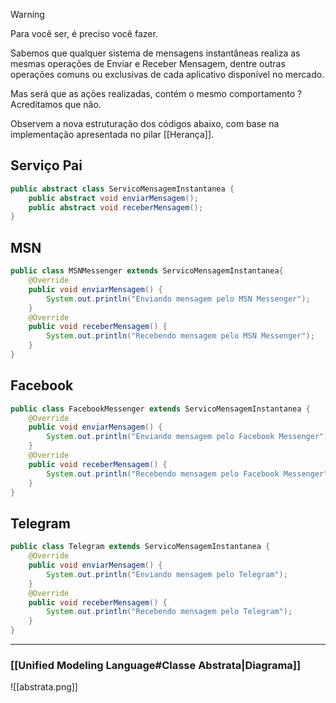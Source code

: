 >[!warning]
>Para você ser, é preciso você fazer.

Sabemos que qualquer sistema de mensagens instantâneas realiza as mesmas operações de Enviar e Receber Mensagem, dentre outras operações comuns ou exclusivas de cada aplicativo disponível no mercado.

Mas será que as ações realizadas, contém o mesmo comportamento ? Acreditamos que não.

Observem a nova estruturação dos códigos abaixo, com base na implementação apresentada no pilar [[Herança]].

## Serviço Pai
```java
public abstract class ServicoMensagemInstantanea {
	public abstract void enviarMensagem();
	public abstract void receberMensagem();	
}
```

## MSN
```java
public class MSNMessenger extends ServicoMensagemInstantanea{
	@Override
	public void enviarMensagem() {
		System.out.println("Enviando mensagem pelo MSN Messenger");
	}
	@Override
	public void receberMensagem() {
		System.out.println("Recebendo mensagem pelo MSN Messenger");
	}
}
```

## Facebook
```java
public class FacebookMessenger extends ServicoMensagemInstantanea {
	@Override
	public void enviarMensagem() {
		System.out.println("Enviando mensagem pelo Facebook Messenger");
	}
	@Override
	public void receberMensagem() {
		System.out.println("Recebendo mensagem pelo Facebook Messenger");
	}
}
```

## Telegram
```java
public class Telegram extends ServicoMensagemInstantanea {
	@Override
	public void enviarMensagem() {
		System.out.println("Enviando mensagem pelo Telegram");
	}
	@Override
	public void receberMensagem() {
		System.out.println("Recebendo mensagem pelo Telegram");
	}
}

```
---
### [[Unified Modeling Language#Classe Abstrata|Diagrama]]
![[abstrata.png]]

